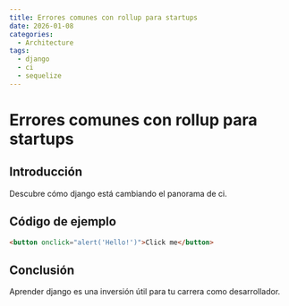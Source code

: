 ```yaml
---
title: Errores comunes con rollup para startups
date: 2026-01-08
categories:
  - Architecture
tags:
  - django
  - ci
  - sequelize
---
```


# Errores comunes con rollup para startups

## Introducción

Descubre cómo django está cambiando el panorama de ci.

## Código de ejemplo

```html
<button onclick="alert('Hello!')">Click me</button>
```

## Conclusión

Aprender django es una inversión útil para tu carrera como desarrollador.